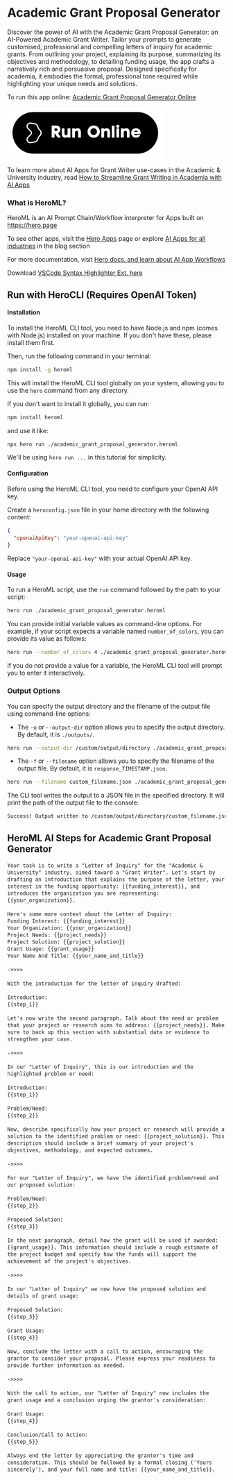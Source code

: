 # Academic Grant Proposal Generator

Discover the power of AI with the Academic Grant Proposal Generator: an AI-Powered Academic Grant Writer. Tailor your prompts to generate customised, professional and compelling letters of inquiry for academic grants. From outlining your project, explaining its purpose, summarizing its objectives and methodology, to detailing funding usage, the app crafts a narratively rich and persuasive proposal. Designed specifically for academia, it embodies the formal, professional tone required while highlighting your unique needs and solutions.

To run this app online: [Academic Grant Proposal Generator Online](https://hero.page/app/academic-grant-proposal-generator-ai-powered-academic-grant-writer/S9hUwpqgAb7gQbfsGOAe)

[![Run Academic Grant Proposal Generator Online](/assets/run.svg)](https://hero.page/app/academic-grant-proposal-generator-ai-powered-academic-grant-writer/S9hUwpqgAb7gQbfsGOAe)

To learn more about AI Apps for Grant Writer use-cases in the Academic & University industry, read [How to Streamline Grant Writing in Academia with AI Apps](https://hero.page/blog/ai/academic-and-university/how-to-streamline-grant-writing-in-academia-with-ai-apps/170704)

### What is HeroML?
HeroML is an AI Prompt Chain/Workflow interpreter for Apps built on https://hero.page 

To see other apps, visit the [Hero Apps](https://hero.page/apps) page or explore [AI Apps for all industries](https://hero.page/blog) in the blog section

For more documentation, visit [Hero docs, and learn about AI App Workflows](https://hero.page/tutorials/introduction-to-heroml)

Download [VSCode Syntax Highlighter Ext. here](https://marketplace.visualstudio.com/items?itemName=hero-page.heroml)

## Run with HeroCLI (Requires OpenAI Token)

#### Installation

To install the HeroML CLI tool, you need to have Node.js and npm (comes with Node.js) installed on your machine. If you don't have these, please install them first. 

Then, run the following command in your terminal:

```bash
npm install -g heroml
```

This will install the HeroML CLI tool globally on your system, allowing you to use the `hero` command from any directory.

If you don't want to install it globally, you can run:

```bash
npm install heroml
```

and use it like:

```bash
npx hero run ./academic_grant_proposal_generator.heroml
```

We'll be using `hero run ...` in this tutorial for simplicity.

#### Configuration

Before using the HeroML CLI tool, you need to configure your OpenAI API key. 

Create a `heroconfig.json` file in your home directory with the following content:

```json
{
  "openaiApiKey": "your-openai-api-key"
}
```

Replace `"your-openai-api-key"` with your actual OpenAI API key.

#### Usage

To run a HeroML script, use the `run` command followed by the path to your script:

```bash
hero run ./academic_grant_proposal_generator.heroml
```

You can provide initial variable values as command-line options. For example, if your script expects a variable named `number_of_colors`, you can provide its value as follows:

```bash
hero run --number_of_colors 4 ./academic_grant_proposal_generator.heroml
```

If you do not provide a value for a variable, the HeroML CLI tool will prompt you to enter it interactively.

### Output Options

You can specify the output directory and the filename of the output file using command-line options:

- The `-o` or `--output-dir` option allows you to specify the output directory. By default, it is `./outputs/`.

```bash
hero run --output-dir /custom/output/directory ./academic_grant_proposal_generator.heroml
```

- The `-f` or `--filename` option allows you to specify the filename of the output file. By default, it is `response_TIMESTAMP.json`.

```bash
hero run --filename custom_filename.json ./academic_grant_proposal_generator.heroml
```

The CLI tool writes the output to a JSON file in the specified directory. It will print the path of the output file to the console:

```bash
Success! Output written to /custom/output/directory/custom_filename.json
```


## HeroML AI Steps for Academic Grant Proposal Generator
```
Your task is to write a "Letter of Inquiry" for the "Academic & University" industry, aimed toward a "Grant Writer". Let's start by drafting an introduction that explains the purpose of the letter, your interest in the funding opportunity: {{funding_interest}}, and introduces the organization you are representing: {{your_organization}}.

Here's some more context about the Letter of Inquiry:
Funding Interest: {{funding_interest}}
Your Organization: {{your_organization}}
Project Needs: {{project_needs}}
Project Solution: {{project_solution}}
Grant Usage: {{grant_usage}}
Your Name And Title: {{your_name_and_title}}

->>>>

With the introduction for the letter of inquiry drafted:

Introduction:
{{step_1}}

Let's now write the second paragraph. Talk about the need or problem that your project or research aims to address: {{project_needs}}. Make sure to back up this section with substantial data or evidence to strengthen your case.

->>>>

In our "Letter of Inquiry", this is our introduction and the highlighted problem or need:

Introduction:
{{step_1}}

Problem/Need:
{{step_2}}

Now, describe specifically how your project or research will provide a solution to the identified problem or need: {{project_solution}}. This description should include a brief summary of your project's objectives, methodology, and expected outcomes.

->>>>

For our "Letter of Inquiry", we have the identified problem/need and our proposed solution:

Problem/Need:
{{step_2}}

Proposed Solution:
{{step_3}}

In the next paragraph, detail how the grant will be used if awarded: {{grant_usage}}. This information should include a rough estimate of the project budget and specify how the funds will support the achievement of the project's objectives.

->>>>

In our "Letter of Inquiry" we now have the proposed solution and details of grant usage:

Proposed Solution:
{{step_3}}

Grant Usage:
{{step_4}}

Now, conclude the letter with a call to action, encouraging the grantor to consider your proposal. Please express your readiness to provide further information as needed.

->>>>

With the call to action, our "Letter of Inquiry" now includes the grant usage and a conclusion urging the grantor's consideration:

Grant Usage:
{{step_4}}

Conclusion/Call to Action:
{{step_5}}

Always end the letter by appreciating the grantor's time and consideration. This should be followed by a formal closing ('Yours sincerely'), and your full name and title: {{your_name_and_title}}.


```

